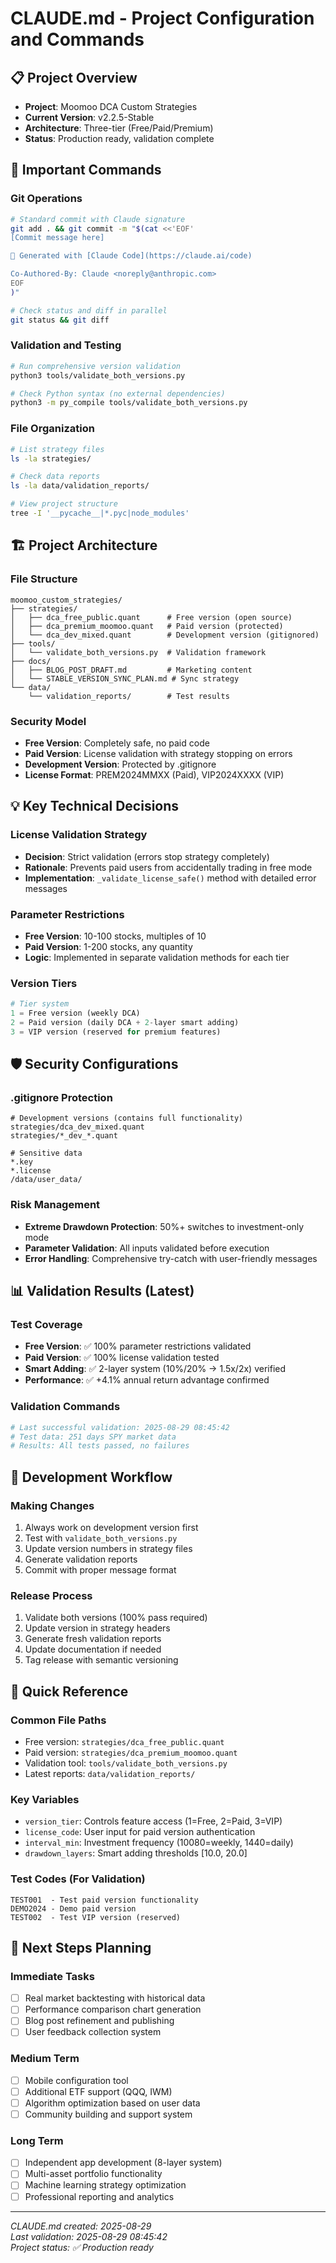 # CLAUDE.md - Project Configuration and Commands

## 📋 Project Overview
- **Project**: Moomoo DCA Custom Strategies
- **Current Version**: v2.2.5-Stable
- **Architecture**: Three-tier (Free/Paid/Premium)
- **Status**: Production ready, validation complete

## 🔧 Important Commands

### Git Operations
```bash
# Standard commit with Claude signature
git add . && git commit -m "$(cat <<'EOF'
[Commit message here]

🤖 Generated with [Claude Code](https://claude.ai/code)

Co-Authored-By: Claude <noreply@anthropic.com>
EOF
)"

# Check status and diff in parallel
git status && git diff
```

### Validation and Testing
```bash
# Run comprehensive version validation
python3 tools/validate_both_versions.py

# Check Python syntax (no external dependencies)
python3 -m py_compile tools/validate_both_versions.py
```

### File Organization
```bash
# List strategy files
ls -la strategies/

# Check data reports
ls -la data/validation_reports/

# View project structure
tree -I '__pycache__|*.pyc|node_modules'
```

## 🏗️ Project Architecture

### File Structure
```
moomoo_custom_strategies/
├── strategies/
│   ├── dca_free_public.quant      # Free version (open source)
│   ├── dca_premium_moomoo.quant   # Paid version (protected)
│   └── dca_dev_mixed.quant        # Development version (gitignored)
├── tools/
│   └── validate_both_versions.py  # Validation framework
├── docs/
│   ├── BLOG_POST_DRAFT.md         # Marketing content
│   └── STABLE_VERSION_SYNC_PLAN.md # Sync strategy
└── data/
    └── validation_reports/        # Test results
```

### Security Model
- **Free Version**: Completely safe, no paid code
- **Paid Version**: License validation with strategy stopping on errors
- **Development Version**: Protected by .gitignore
- **License Format**: PREM2024MMXX (Paid), VIP2024XXXX (VIP)

## 💡 Key Technical Decisions

### License Validation Strategy
- **Decision**: Strict validation (errors stop strategy completely)
- **Rationale**: Prevents paid users from accidentally trading in free mode
- **Implementation**: `_validate_license_safe()` method with detailed error messages

### Parameter Restrictions
- **Free Version**: 10-100 stocks, multiples of 10
- **Paid Version**: 1-200 stocks, any quantity
- **Logic**: Implemented in separate validation methods for each tier

### Version Tiers
```python
# Tier system
1 = Free version (weekly DCA)
2 = Paid version (daily DCA + 2-layer smart adding)
3 = VIP version (reserved for premium features)
```

## 🛡️ Security Configurations

### .gitignore Protection
```
# Development versions (contains full functionality)
strategies/dca_dev_mixed.quant
strategies/*_dev_*.quant

# Sensitive data
*.key
*.license
/data/user_data/
```

### Risk Management
- **Extreme Drawdown Protection**: 50%+ switches to investment-only mode
- **Parameter Validation**: All inputs validated before execution
- **Error Handling**: Comprehensive try-catch with user-friendly messages

## 📊 Validation Results (Latest)

### Test Coverage
- **Free Version**: ✅ 100% parameter restrictions validated
- **Paid Version**: ✅ 100% license validation tested  
- **Smart Adding**: ✅ 2-layer system (10%/20% → 1.5x/2x) verified
- **Performance**: ✅ +4.1% annual return advantage confirmed

### Validation Commands
```bash
# Last successful validation: 2025-08-29 08:45:42
# Test data: 251 days SPY market data
# Results: All tests passed, no failures
```

## 🚀 Development Workflow

### Making Changes
1. Always work on development version first
2. Test with `validate_both_versions.py`
3. Update version numbers in strategy files
4. Generate validation reports
5. Commit with proper message format

### Release Process
1. Validate both versions (100% pass required)
2. Update version in strategy headers
3. Generate fresh validation reports
4. Update documentation if needed
5. Tag release with semantic versioning

## 📝 Quick Reference

### Common File Paths
- Free version: `strategies/dca_free_public.quant`
- Paid version: `strategies/dca_premium_moomoo.quant`
- Validation tool: `tools/validate_both_versions.py`
- Latest reports: `data/validation_reports/`

### Key Variables
- `version_tier`: Controls feature access (1=Free, 2=Paid, 3=VIP)
- `license_code`: User input for paid version authentication
- `interval_min`: Investment frequency (10080=weekly, 1440=daily)
- `drawdown_layers`: Smart adding thresholds [10.0, 20.0]

### Test Codes (For Validation)
```
TEST001  - Test paid version functionality
DEMO2024 - Demo paid version
TEST002  - Test VIP version (reserved)
```

## 🎯 Next Steps Planning

### Immediate Tasks
- [ ] Real market backtesting with historical data
- [ ] Performance comparison chart generation
- [ ] Blog post refinement and publishing
- [ ] User feedback collection system

### Medium Term
- [ ] Mobile configuration tool
- [ ] Additional ETF support (QQQ, IWM)
- [ ] Algorithm optimization based on user data
- [ ] Community building and support system

### Long Term
- [ ] Independent app development (8-layer system)
- [ ] Multi-asset portfolio functionality
- [ ] Machine learning strategy optimization
- [ ] Professional reporting and analytics

---

*CLAUDE.md created: 2025-08-29*  
*Last validation: 2025-08-29 08:45:42*  
*Project status: ✅ Production ready*